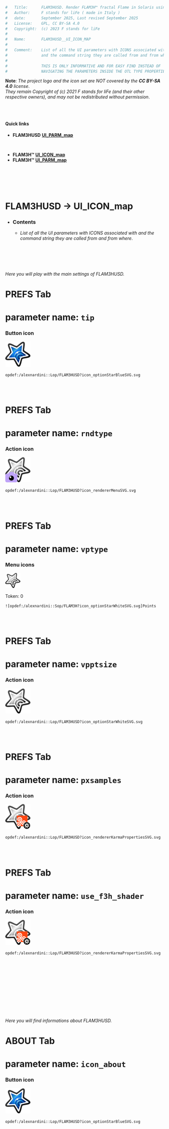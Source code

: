 ```python
#   Title:      FLAM3HUSD. Render FLAM3H™ fractal Flame in Solaris using Karma: UI ICON MAP
#   Author:     F stands for liFe ( made in Italy )
#   date:       September 2025, Last revised September 2025
#   License:    GPL, CC BY-SA 4.0
#   Copyright:  (c) 2023 F stands for liFe
#
#   Name:       FLAM3HUSD__UI_ICON_MAP
#
#   Comment:    List of all the UI parameters with ICONS associated with
#               and the command string they are called from and from where.
#
#               THIS IS ONLY INFORMATIVE AND FOR EASY FIND INSTEAD OF
#               NAVIGATING THE PARAMETERS INSIDE THE OTL TYPE PROPERTIES WINDOW.
```
**Note**: _The project logo and the icon set are NOT covered by the **CC BY-SA 4.0** license_.</br>
_They remain Copyright of (c) 2021 F stands for liFe (and their other respective owners), and may not be redistributed without permission_.

</br>
</br>

#### Quick links

- **FLAM3HUSD** [**UI_PARM_map**](py_flam3usd__UI_PARM_map.md)

</br>

- **FLAM3H™** [**UI_ICON_map**](FLAM3H__UI_ICON_map.md)
- **FLAM3H™** [**UI_PARM_map**](py_flam3__UI_PARM_map.md)
<br>
<br>
<br>
<br>

# FLAM3HUSD -> UI_ICON_map
- ### Contents
    - _List of all the UI parameters with ICONS associated with and the command string they are called from and from where_.

<br>
<br>
<br>
<br>

_Here you will play with the main settings of FLAM3HUSD._

# PREFS Tab
# parameter name:    `tip`
### Button icon
<p align="left"><img width="80" height="80" src="../icons/icon_optionStarBlueSVG.svg" /></p>

```
opdef:/alexnardini::Lop/FLAM3HUSD?icon_optionStarBlueSVG.svg
```

</br>
</br>

# PREFS Tab
# parameter name:    `rndtype`
### Action icon
<p align="left"><img width="80" height="80" src="../icons/icon_rendererMenuSVG.svg" /></p>

```
opdef:/alexnardini::Lop/FLAM3HUSD?icon_rendererMenuSVG.svg
```

</br>
</br>

# PREFS Tab
# parameter name:    `vptype`
### Menu icons
<p align="left"><img width="48" height="48" src="../icons/icon_optionStarWhiteSVG.svg" /></p>
Token: 0

```
![opdef:/alexnardini::Sop/FLAM3H?icon_optionStarWhiteSVG.svg]Points                          
```

</br>
</br>

# PREFS Tab
# parameter name:    `vpptsize`
### Action icon
<p align="left"><img width="80" height="80" src="../icons/icon_optionStarWhiteSVG.svg" /></p>

```
opdef:/alexnardini::Lop/FLAM3HUSD?icon_optionStarWhiteSVG.svg
```

</br>
</br>

# PREFS Tab
# parameter name:    `pxsamples`
### Action icon
<p align="left"><img width="80" height="80" src="../icons/icon_rendererKarmaPropertiesSVG.svg" /></p>

```
opdef:/alexnardini::Lop/FLAM3HUSD?icon_rendererKarmaPropertiesSVG.svg
```

</br>
</br>

# PREFS Tab
# parameter name:    `use_f3h_shader`
### Action icon
<p align="left"><img width="80" height="80" src="../icons/icon_rendererKarmaPropertiesSVG.svg" /></p>

```
opdef:/alexnardini::Lop/FLAM3HUSD?icon_rendererKarmaPropertiesSVG.svg
```

<br>
<br>
<br>
<br>
<br>
<br>
<br>
<br>
<br>
<br>


_Here you will find informations about FLAM3HUSD._

# ABOUT Tab
# parameter name:    `icon_about`
### Button icon
<p align="left"><img width="80" height="80" src="../icons/icon_optionStarBlueSVG.svg" /></p>

```
opdef:/alexnardini::Lop/FLAM3HUSD?icon_optionStarBlueSVG.svg
```
